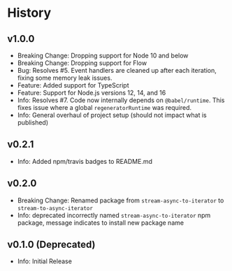 # History

## v1.0.0

-   Breaking Change: Dropping support for Node 10 and below
-   Breaking Change: Dropping support for Flow
-   Bug: Resolves #5. Event handlers are cleaned up after each iteration, fixing some memory leak issues.
-   Feature: Added support for TypeScript
-   Feature: Support for Node.js versions 12, 14, and 16
-   Info: Resolves #7. Code now internally depends on `@babel/runtime`. This fixes issue where a global
    `regeneratorRuntime` was required.
-   Info: General overhaul of project setup (should not impact what is published)

## v0.2.1

-   Info: Added npm/travis badges to README.md

## v0.2.0

-   Breaking Change: Renamed package from `stream-async-to-iterator` to `stream-to-async-iterator`
-   Info: deprecated incorrectly named `stream-async-to-iterator` npm package, message indicates to install new package
    name

## v0.1.0 (Deprecated)

-   Info: Initial Release
